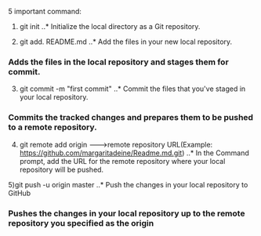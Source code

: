 5 important command:

1) git init
..* Initialize the local directory as a Git repository.


2) git add. README.md
..* Add the files in your new local repository.
### Adds the files in the local repository and stages them for commit.


3) git commit -m "first commit"
..* Commit the files that you've staged in your local repository.

### Commits the tracked changes and prepares them to be pushed to a remote repository. 


4) git remote add origin   --->remote repository URL(Example: https://github.com/margaritadeine/Readme.md.git)
..* In the Command prompt, add the URL for the remote repository where your local repository will be pushed.


5)git push -u origin master
..* Push the changes in your local repository to GitHub

### Pushes the changes in your local repository up to the remote repository you specified as the origin




